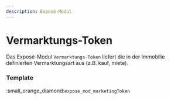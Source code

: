 ```yaml
---
description: Exposé-Modul
---
```


# Vermarktungs-Token

Das Exposé-Modul `Vermarktungs-Token` liefert die in der Immobilie definierten Vermarktungsart aus (z.B. kauf, miete).

### Template

:small\_orange\_diamond:`expose_mod_marketingToken`
